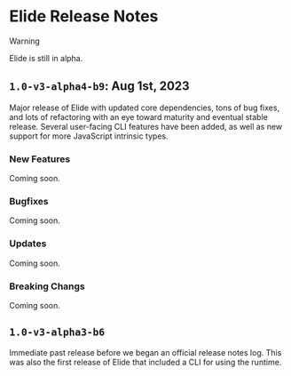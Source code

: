 # Elide Release Notes

> [!WARNING]  
> Elide is still in alpha.

## `1.0-v3-alpha4-b9`: Aug 1st, 2023

Major release of Elide with updated core dependencies, tons of bug fixes, and lots of refactoring with an eye toward
maturity and eventual stable release. Several user-facing CLI features have been added, as well as new support for more
JavaScript intrinsic types.

### New Features

Coming soon.

### Bugfixes

Coming soon.

### Updates

Coming soon.

### Breaking Changs

Coming soon.

## `1.0-v3-alpha3-b6`

Immediate past release before we began an official release notes log. This was also the first release of Elide that
included a CLI for using the runtime.
